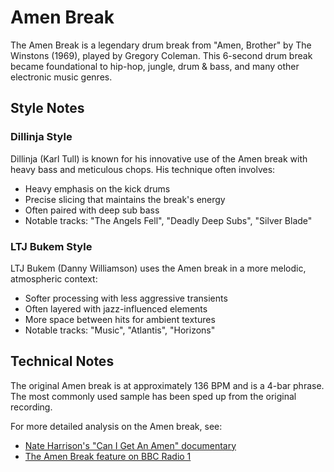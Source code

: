 # Amen Break

The Amen Break is a legendary drum break from "Amen, Brother" by The Winstons (1969), played by Gregory Coleman. This 6-second drum break became foundational to hip-hop, jungle, drum & bass, and many other electronic music genres.

## Style Notes

### Dillinja Style
Dillinja (Karl Tull) is known for his innovative use of the Amen break with heavy bass and meticulous chops. His technique often involves:
- Heavy emphasis on the kick drums
- Precise slicing that maintains the break's energy
- Often paired with deep sub bass
- Notable tracks: "The Angels Fell", "Deadly Deep Subs", "Silver Blade"

### LTJ Bukem Style
LTJ Bukem (Danny Williamson) uses the Amen break in a more melodic, atmospheric context:
- Softer processing with less aggressive transients
- Often layered with jazz-influenced elements
- More space between hits for ambient textures
- Notable tracks: "Music", "Atlantis", "Horizons"

## Technical Notes

The original Amen break is at approximately 136 BPM and is a 4-bar phrase. The most commonly used sample has been sped up from the original recording.

For more detailed analysis on the Amen break, see:
- [Nate Harrison's "Can I Get An Amen" documentary](https://www.youtube.com/watch?v=FFDYuO53BUk)
- [The Amen Break feature on BBC Radio 1](https://www.bbc.co.uk/programmes/p03m1k9l)